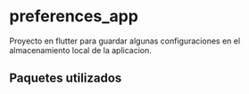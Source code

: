 # preferences_app

Proyecto en flutter para guardar algunas configuraciones en el almacenamiento local de la aplicacion.

## Paquetes utilizados




